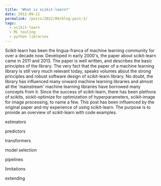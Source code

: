 ```yaml
---
title: 'What is scikit-learn?'
date: 2012-09-11
permalink: /posts/2022/09/blog-post-1/
tags:
  - scikit-learn
  - ML tooling
  - python libraries
---
```


Scikit-learn has been the lingua-franca of machine learning community for over a decade now. Developed
in early 2000's, the paper about scikit-learn came in 2011 and 2013. The paper is well written, and describes the
basic principles of the library. The very fact that the paper of a machine learning library is still very
much relevant today, speaks volumes about the strong principles and robust software design of scikit-learn
library. No doubt, the library has influenced many onward machine learning libraries and almost all the 'mainstream' machine
learning libraries have borrowed many concepts from it. Since the success of scikit-learn, there has been plethora
of scikits, sickit-optimize for optimization of hyperparameters, scikit-image for image processing, to name a few.
This post has been influenced by the original paper and my experience of using scikit-learn. The purpose is to provide an overview of scikit-learn with code examples.



estimators

predictors

transformers

model selection

pipelines

limitations

extending
